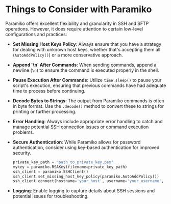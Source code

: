 # Things to Consider with Paramiko

Paramiko offers excellent flexibility and granularity in SSH and SFTP operations. However, it does require attention to certain low-level configurations and practices:

- **Set Missing Host Keys Policy**: Always ensure that you have a strategy for dealing with unknown host keys, whether that's accepting them all (`AutoAddPolicy()`) or a more conservative approach.

- **Append '\n' After Commands**: When sending commands, append a newline (`\n`) to ensure the command is executed properly in the shell.

- **Pause Execution After Commands**: Utilize `time.sleep()` to pause your script's execution, ensuring that previous commands have had adequate time to process before continuing.

- **Decode Bytes to Strings**: The output from Paramiko commands is often in byte format. Use the `.decode()` method to convert these to strings for printing or further processing.

- **Error Handling**: Always include appropriate error handling to catch and manage potential SSH connection issues or command execution problems.


- **Secure Authentication**: While Paramiko allows for password authentication, consider using key-based authentication for improved security.
  ```python
  private_key_path = "path_to_private_key.pem"
  mykey = paramiko.RSAKey(filename=private_key_path)
  ssh_client = paramiko.SSHClient()
  ssh_client.set_missing_host_key_policy(paramiko.AutoAddPolicy())
  ssh_client.connect(hostname='your_host', username='your_username', pkey=mykey)
  ```

- **Logging**: Enable logging to capture details about SSH sessions and potential issues for troubleshooting.
